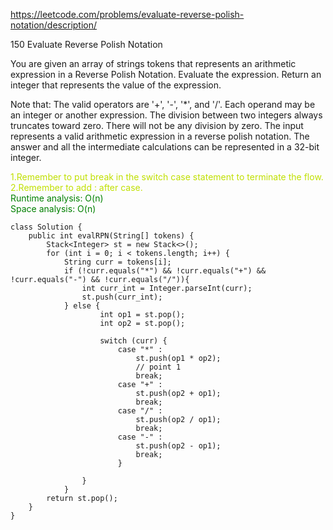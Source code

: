 https://leetcode.com/problems/evaluate-reverse-polish-notation/description/

150 Evaluate Reverse Polish Notation

You are given an array of strings tokens that represents an arithmetic expression in a Reverse Polish Notation.
Evaluate the expression. Return an integer that represents the value of the expression.

Note that:
    The valid operators are '+', '-', '*', and '/'.
    Each operand may be an integer or another expression.
    The division between two integers always truncates toward zero.
    There will not be any division by zero.
    The input represents a valid arithmetic expression in a reverse polish notation.
    The answer and all the intermediate calculations can be represented in a 32-bit integer.

<font color='cherry'>1.Remember to put break in the switch case statement to terminate the flow.</font><br>
<font color='cherry'>2.Remember to add : after case.</font><br>
<font color='green'>Runtime analysis: O(n)</font><br>
<font color='green'>Space analysis: O(n)</font><br>


```
class Solution {
    public int evalRPN(String[] tokens) {
        Stack<Integer> st = new Stack<>();
        for (int i = 0; i < tokens.length; i++) {
            String curr = tokens[i];
            if (!curr.equals("*") && !curr.equals("+") && !curr.equals("-") && !curr.equals("/")){
                int curr_int = Integer.parseInt(curr);
                st.push(curr_int);
            } else {
                    int op1 = st.pop();
                    int op2 = st.pop();

                    switch (curr) {
                        case "*" :
                            st.push(op1 * op2);
                            // point 1
                            break;
                        case "+" :
                            st.push(op2 + op1);
                            break;
                        case "/" :
                            st.push(op2 / op1);
                            break;
                        case "-" :
                            st.push(op2 - op1);
                            break;
                        }

                }
            }
        return st.pop();
    }
}
```